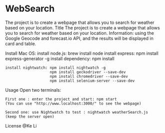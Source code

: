 # WebSearch
The project is to create a webpage that allows you to search for weather based on your location.
Title
    The project is to create a webpage that allows you to search for weather based on your location.
    Information: using the Google Geocode and forecast.io API, and the results will be displayed in card and table.

Install
    Mac OS:
    install node.js: brew install node
    install express: npm install express-generator -g
    install dependency: npm install

    install nightwatch: npm install nightwatch -g
                        npm install geckodriver --save-dev
                        npm install chromedriver --save-dev
                        npm install selenium-server --save-dev


Usage
    Open two terminals:

    First one : enter the project and start: npm start
    (You can use "http://www.localhost:3000/" to see the webpage)

    Second one: use Nightwatch to test : nightwatch weatherSearch.js
    (keep the server open)


License
@Ke Li
